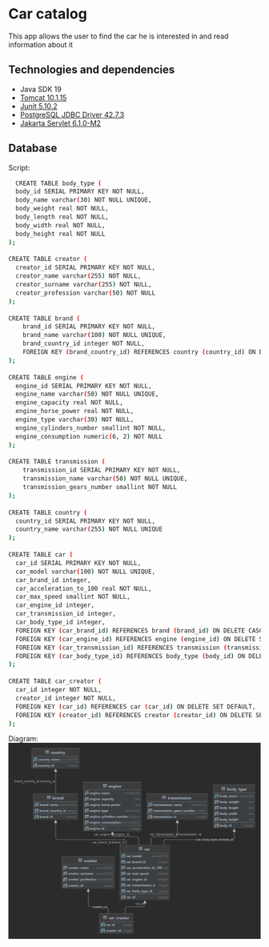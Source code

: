 # Car catalog

This app allows the user to find the car he is interested in and read information about it

## Technologies and dependencies

 - Java SDK 19
 - [Tomcat 10.1.15](https://tomcat.apache.org/download-10.cgi)
 - [Junit 5.10.2](https://mvnrepository.com/artifact/org.junit.jupiter/junit-jupiter-api)
 - [PostgreSQL JDBC Driver 42.7.3](https://mvnrepository.com/artifact/org.postgresql/postgresql)
 - [Jakarta Servlet 6.1.0-M2](https://mvnrepository.com/artifact/jakarta.servlet/jakarta.servlet-api)

## Database
Script:

```bash
  CREATE TABLE body_type (
  body_id SERIAL PRIMARY KEY NOT NULL,
  body_name varchar(30) NOT NULL UNIQUE,
  body_weight real NOT NULL,
  body_length real NOT NULL,
  body_width real NOT NULL,
  body_height real NOT NULL
);

CREATE TABLE creator (
  creator_id SERIAL PRIMARY KEY NOT NULL,
  creator_name varchar(255) NOT NULL,
  creator_surname varchar(255) NOT NULL,
  creator_profession varchar(50) NOT NULL
);

CREATE TABLE brand (
    brand_id SERIAL PRIMARY KEY NOT NULL,
    brand_name varchar(100) NOT NULL UNIQUE,
    brand_country_id integer NOT NULL,
    FOREIGN KEY (brand_country_id) REFERENCES country (country_id) ON DELETE CASCADE
);

CREATE TABLE engine (
  engine_id SERIAL PRIMARY KEY NOT NULL,
  engine_name varchar(50) NOT NULL UNIQUE,
  engine_capacity real NOT NULL,
  engine_horse_power real NOT NULL,
  engine_type varchar(30) NOT NULL,
  engine_cylinders_number smallint NOT NULL,
  engine_consumption numeric(6, 2) NOT NULL
);

CREATE TABLE transmission (
    transmission_id SERIAL PRIMARY KEY NOT NULL,
    transmission_name varchar(50) NOT NULL UNIQUE,
    transmission_gears_number smallint NOT NULL
);

CREATE TABLE country (
  country_id SERIAL PRIMARY KEY NOT NULL,
  country_name varchar(255) NOT NULL UNIQUE
);

CREATE TABLE car (
  car_id SERIAL PRIMARY KEY NOT NULL,
  car_model varchar(100) NOT NULL UNIQUE,
  car_brand_id integer,
  car_acceleration_to_100 real NOT NULL,
  car_max_speed smallint NOT NULL,
  car_engine_id integer,
  car_transmission_id integer,
  car_body_type_id integer,
  FOREIGN KEY (car_brand_id) REFERENCES brand (brand_id) ON DELETE CASCADE,
  FOREIGN KEY (car_engine_id) REFERENCES engine (engine_id) ON DELETE SET DEFAULT,
  FOREIGN KEY (car_transmission_id) REFERENCES transmission (transmission_id) ON DELETE SET DEFAULT,
  FOREIGN KEY (car_body_type_id) REFERENCES body_type (body_id) ON DELETE SET DEFAULT
);

CREATE TABLE car_creator (
  car_id integer NOT NULL,
  creator_id integer NOT NULL,
  FOREIGN KEY (car_id) REFERENCES car (car_id) ON DELETE SET DEFAULT,
  FOREIGN KEY (creator_id) REFERENCES creator (creator_id) ON DELETE SET DEFAULT
);

```
Diagram:
![rest_db diagram](https://github.com/AidarArt/CarCatalog/blob/master/src/main/resources/rest_db.png)
